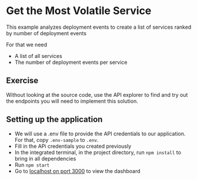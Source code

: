# Get the Most Volatile Service

This example analyzes deployment events to create a list of services ranked by number of deployment events

For that we need

* A list of all services
* The number of deployment events per service

## Exercise
Without looking at the source code, use the API explorer to find and try out the endpoints you will need to implement this solution.

## Setting up the application

* We will use a .env file to provide the API credentials to our application. For that, copy `.env-sample` to `.env`.
* Fill in the APi credentials you created previously
* In the integrated terminal, in the project directory, run `npm install` to bring in all dependencies
* Run `npm start`
* Go to [localhost on port 3000](http://localhost:3000) to view the dashboard